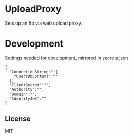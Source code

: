# UploadProxy
Sets up an ftp via web upload proxy.

# Development
Settings needed for development, mirrored in secrets.json
```
{  
  "ConnectionStrings":{
    "UsersDbContext":""
  },
  "ClientSecret":"",
  "Authority":"",
  "Domain":"",
  "IdentityJwk":""
}
```

License
----
MIT